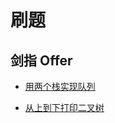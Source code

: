 # 刷题

## 剑指 Offer

- [用两个栈实现队列](https://blog.csdn.net/qq_44162474/article/details/109145797)

- [从上到下打印二叉树](https://blog.csdn.net/qq_44162474/article/details/109025389)
